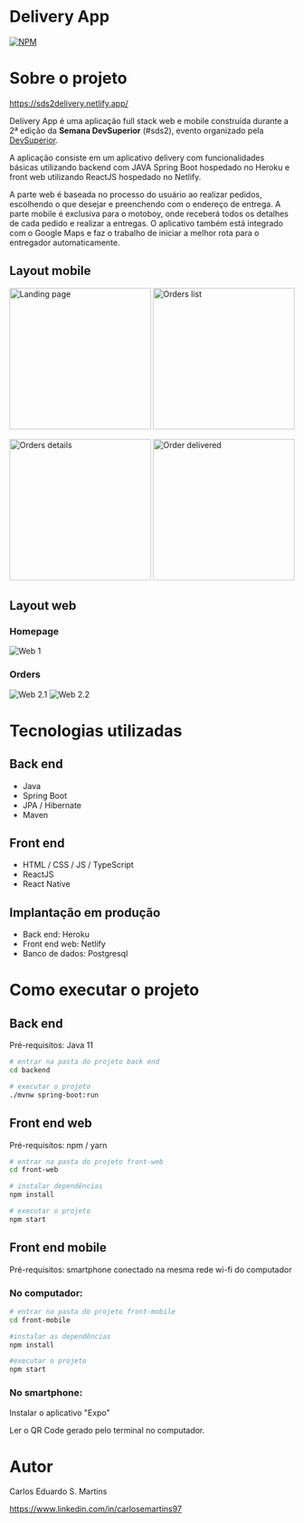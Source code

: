 # Delivery App
[![NPM](https://img.shields.io/npm/l/react)](https://github.com/carlosemartins97/deliveryfood/blob/main/LICENSE) 

# Sobre o projeto
https://sds2delivery.netlify.app/

Delivery App é uma aplicação full stack web e mobile construída durante a 2ª edição da **Semana DevSuperior** (#sds2), evento organizado pela [DevSuperior](https://devsuperior.com "Site da DevSuperior").

A aplicação consiste em um aplicativo delivery com funcionalidades básicas utilizando backend com JAVA Spring Boot hospedado no Heroku e front web utilizando ReactJS hospedado no Netlify.

A parte web é baseada no processo do usuário ao realizar pedidos, escolhendo o que desejar e preenchendo com o endereço de entrega. A parte mobile é exclusiva para o motoboy, onde receberá todos os detalhes de cada pedido e realizar a entregas. O aplicativo também está integrado com o Google Maps e faz o trabalho de iniciar a melhor rota para o entregador automaticamente.

## Layout mobile

<img src="https://github.com/carlosemartins97/deliveryfood/blob/main/assets/mob1.png?raw=true" alt="Landing page" width="250"/> <img src="https://github.com/carlosemartins97/deliveryfood/blob/main/assets/mob2.png?raw=true" alt="Orders list" width="250"/> 

<img src="https://github.com/carlosemartins97/deliveryfood/blob/main/assets/mob3.png?raw=true" alt="Orders details" width="250"/> <img src="https://github.com/carlosemartins97/deliveryfood/blob/main/assets/mob4.png?raw=true" alt="Order delivered" width="250"/>


## Layout web
### Homepage
![Web 1](https://github.com/carlosemartins97/deliveryfood/blob/main/assets/web2.png?raw=true)
### Orders
![Web 2.1](https://github.com/carlosemartins97/deliveryfood/blob/main/assets/web1.1.png?raw=true)
![Web 2.2](https://github.com/carlosemartins97/deliveryfood/blob/main/assets/web1.2.png?raw=true)


# Tecnologias utilizadas
## Back end
- Java
- Spring Boot
- JPA / Hibernate
- Maven
## Front end
- HTML / CSS / JS / TypeScript
- ReactJS
- React Native
## Implantação em produção
- Back end: Heroku
- Front end web: Netlify
- Banco de dados: Postgresql

# Como executar o projeto

## Back end
Pré-requisitos: Java 11

```bash
# entrar na pasta do projeto back end
cd backend

# executar o projeto
./mvnw spring-boot:run
```

## Front end web
Pré-requisitos: npm / yarn

```bash
# entrar na pasta do projeto front-web
cd front-web

# instalar dependências
npm install

# executar o projeto
npm start
```
## Front end mobile
Pré-requisitos: smartphone conectado na mesma rede wi-fi do computador

### No computador:
```bash
# entrar na pasta do projeto front-mobile
cd front-mobile

#instalar as dependências
npm install

#executar o projeto
npm start
```
### No smartphone:
Instalar o aplicativo "Expo"

Ler o QR Code gerado pelo terminal no computador.



# Autor

Carlos Eduardo S. Martins

https://www.linkedin.com/in/carlosemartins97
